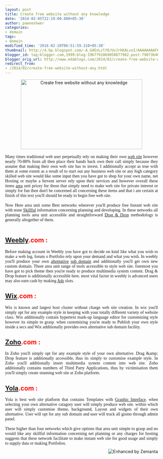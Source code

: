 ```yaml
---
layout: post
title: Create free website without any knowledge
date: '2014-02-05T22:19:00.000+05:30'
author: pawneshwer
categories:
- domain
tags:
- domain
modified_time: '2016-02-20T06:51:59.310+05:30'
thumbnail: http://4.bp.blogspot.com/-A_G4EnLzlY8/UvJrkKALsoI/AAAAAAAAF6k/FfO-8OIeukY/s72-c/FreeWebsite.jpg
blogger_id: tag:blogger.com,1999:blog-1967791069058877982.post-7907364625056072835
blogger_orig_url: http://www.edablogs.com/2014/02/create-free-website-without-any.html
redirect_from:
- /2014/02/create-free-website-without-any.html
---
```


<div dir="ltr" style="text-align: left;" trbidi="on"><div class="separator" style="clear: both; text-align: center;"><a href="http://4.bp.blogspot.com/-A_G4EnLzlY8/UvJrkKALsoI/AAAAAAAAF6k/FfO-8OIeukY/s1600/FreeWebsite.jpg" imageanchor="1" style="margin-left: 1em; margin-right: 1em;"><img alt="Create free website without any knowledge" border="0" src="http://4.bp.blogspot.com/-A_G4EnLzlY8/UvJrkKALsoI/AAAAAAAAF6k/FfO-8OIeukY/s1600/FreeWebsite.jpg" height="230" title="Create free website without any knowledge" width="400" /></a></div><div style="text-align: justify;"><br /></div><div style="text-align: justify;"><span style="font-family: Georgia, Times New Roman, serif;">Many times traditional web user perpetually rely on making their own <a class="zem_slink" href="http://en.wikipedia.org/wiki/Website" rel="wikipedia" target="_blank" title="Website">web site</a> however nearly 70-80% from all then place their hands back own their call simply because they assume that making their own web site has to invest. I additionally accept as true with them at some extent as a result of to start out any business web site or any high category skilled web site would like some input then you have got to shop for your own name, net Hosting or maybe a fervent server rely upon their services and however overall these items <a class="zem_slink" href="http://maps.google.com/maps?ll=37.7964,-122.4041&amp;spn=1.0,1.0&amp;q=37.7964,-122.4041%20(Area)&amp;t=h" rel="geolocation" target="_blank" title="Area">area</a> unit pricey for those that simply need to make web site for private interest or simply for fun then don't be concerned all concerning these items and that i am certain at finish of this text you'll should be ready to begin free web site.</span></div><div style="text-align: justify;"><span style="font-family: Georgia, Times New Roman, serif;"><br /></span><span style="font-family: Georgia, Times New Roman, serif;">Now Here area unit some Best networks wherever you'll produce free Instant web site with none <a class="zem_slink" href="http://en.wikipedia.org/wiki/Skill" rel="wikipedia" target="_blank" title="Skill">Skillful</a> information concerning planning and developing. In these networks all planning tools area unit accessible and straightforward <a class="zem_slink" href="http://en.wikipedia.org/wiki/Drag_and_drop" rel="wikipedia" target="_blank" title="Drag and drop">Drag &amp; Drop</a> methodology is generally altogether of them.</span></div><div style="text-align: justify;"><br /></div><h2 style="text-align: left;"><span style="color: red;"><a href="http://www.weebly.com/">Weebly</a>.com : </span></h2><div style="text-align: justify;"><span style="font-family: Georgia, Times New Roman, serif;">Before making account in Weebly you have got to decide on kind like what you wish to make a web log, forum o Portfolio rely upon your demand and what you wish. In weebly you'll produce your own <a class="zem_slink" href="http://en.wikipedia.org/wiki/Alternative_rock" rel="wikipedia" target="_blank" title="Alternative rock">alternative</a> <a class="zem_slink" href="http://en.wikipedia.org/wiki/Subdomain" rel="wikipedia" target="_blank" title="Subdomain">sub domain</a> and additionally you'll get own new custom domain. There area unit range of tools accessible to style web site. foremost you have got to pick theme then you're ready to produce multimedia system content. Drag &amp; Drop feature is additionally accessible here. most vital factor in weebly is advanced users may also earn cash by making <a class="zem_slink" href="http://www.legalzoom.com/utility-patents/utility-patents-overview.html" rel="legalzoom" target="_blank" title="Utility Patents">Ads</a> slots.</span></div><h2 style="text-align: left;"><span style="color: red;"><a href="http://www.wix.com/">Wix</a>.com :</span></h2><div style="text-align: justify;"><span style="font-family: Georgia, Times New Roman, serif;">Wix is known and largest host cluster without charge web site creation. In wix you'll simply opt for any example style in keeping with your totally different variety of website class. Wix additionally contain hypertext mark-up language editor for customizing style however its simple to grasp. when customizing you're ready to Publish your own style inside a secs and Wix additionally provides own alternative sub domain facility.</span></div><h2 style="text-align: left;"><span style="color: red;"><a href="http://www.zoho.com/">Zoho</a>.com :</span></h2><div style="text-align: justify;"><span style="font-family: Georgia, Times New Roman, serif;">In Zoho you'll simply opt for any example style of your own alternative. Drag &amp;amp; Drop feature is additionally accessible, thus its simply to customise example style. In Zoho you'll additionally insert multimedia system content into web site. Zoho additionally contains numbers of Third Party Applications, thus by victimisation them you'll simply create stunning web site at Zoho platform.</span></div><h2 style="text-align: left;"><span style="color: red;"><a href="http://www.yola.com/">Yola</a>.com :</span></h2><div style="text-align: justify;"><span style="font-family: Georgia, Times New Roman, serif;">Yola is best web site platform that contains Templates with <a class="zem_slink" href="http://en.wikipedia.org/wiki/Graphical_user_interface" rel="wikipedia" target="_blank" title="Graphical user interface">Graphic Interface</a>. when selecting your own alternative catagory user will simply produce web site. within which user will simply customise theme, background, Layout and widgets of their own alternative. User will opt for any sub domain and user will track all gismo through admin panel.</span></div><div style="text-align: justify;"><span style="font-family: Georgia, Times New Roman, serif;"><br /></span><span style="font-family: Georgia, Times New Roman, serif;">These higher than four networks which give options that area unit simple to grasp and no would like any skillful information concerning net planning or any charges for hosting suggests that these network facilitate to make instant web site for good usage and simply to supply data or making Portfolios.</span></div><div class="zemanta-pixie" style="height: 15px; margin-top: 10px; text-align: left;"><a class="zemanta-pixie-a" href="http://www.zemanta.com/?px" title="Enhanced by Zemanta"><img alt="Enhanced by Zemanta" class="zemanta-pixie-img" src="http://img.zemanta.com/zemified_e.png?x-id=5e7b7bee-f3fc-437b-8db7-eba4ca4d7486" style="border: none; float: right;" /></a></div></div>